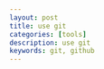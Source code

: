 ```yaml
---
layout: post
title: use git 
categories: [tools]
description: use git
keywords: git, github 
---
```




